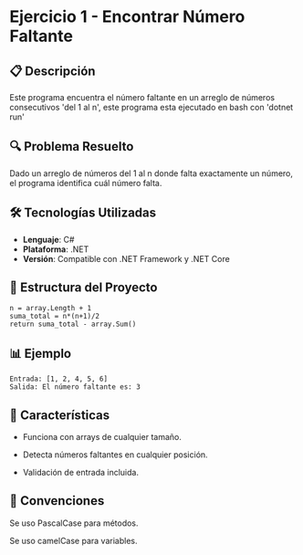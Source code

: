 # Ejercicio 1 - Encontrar Número Faltante

## 📋 Descripción
Este programa encuentra el número faltante en un arreglo de números consecutivos 'del 1 al n', este programa esta ejecutado en bash con 'dotnet run'

## 🔍 Problema Resuelto
Dado un arreglo de números del 1 al n donde falta exactamente un número, el programa identifica cuál número falta.

## 🛠️ Tecnologías Utilizadas
- **Lenguaje**: C#
- **Plataforma**: .NET
- **Versión**: Compatible con .NET Framework y .NET Core

## 📁 Estructura del Proyecto
```
n = array.Length + 1
suma_total = n*(n+1)/2
return suma_total - array.Sum()
```
## 📊 Ejemplo
```
Entrada: [1, 2, 4, 5, 6]
Salida: El número faltante es: 3
```
## 🎯 Características
- Funciona con arrays de cualquier tamaño.

- Detecta números faltantes en cualquier posición.

- Validación de entrada incluida.

## 📝 Convenciones
Se uso PascalCase para métodos.

Se uso camelCase para variables.
